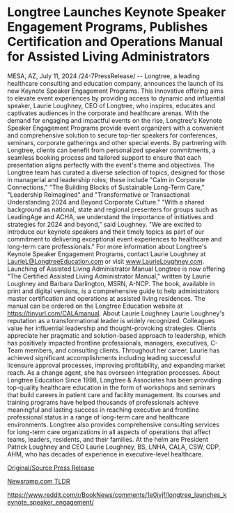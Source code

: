 # Longtree Launches Keynote Speaker Engagement Programs, Publishes Certification and Operations Manual for Assisted Living Administrators

MESA, AZ, July 11, 2024 /24-7PressRelease/ -- Longtree, a leading healthcare consulting and education company, announces the launch of its new Keynote Speaker Engagement Programs. This innovative offering aims to elevate event experiences by providing access to dynamic and influential speaker, Laurie Loughney, CEO of Longtree, who inspires, educates and captivates audiences in the corporate and healthcare arenas.  With the demand for engaging and impactful events on the rise, Longtree's Keynote Speaker Engagement Programs provide event organizers with a convenient and comprehensive solution to secure top-tier speakers for conferences, seminars, corporate gatherings and other special events. By partnering with Longtree, clients can benefit from personalized speaker commitments, a seamless booking process and tailored support to ensure that each presentation aligns perfectly with the event's theme and objectives.   The Longtree team has curated a diverse selection of topics, designed for those in managerial and leadership roles; these include "Calm in Corporate Connections," "The Building Blocks of Sustainable Long-Term Care," "Leadership Reimagined" and "Transformative or Transactional: Understanding 2024 and Beyond Corporate Culture."  "With a shared background as national, state and regional presenters for groups such as LeadingAge and ACHA, we understand the importance of initiatives and strategies for 2024 and beyond," said Loughney. "We are excited to introduce our keynote speakers and their timely topics as part of our commitment to delivering exceptional event experiences to healthcare and long-term care professionals."   For more information about Longtree's Keynote Speaker Engagement Programs, contact Laurie Loughney at LaurieL@LongtreeEducation.com or visit www.LaurieLoughney.com.  Launching of Assisted Living Administrator Manual Longtree is now offering "The Certified Assisted Living Administrator Manual," written by Laurie Loughney and Barbara Darlington, MSRN, A-NCP. The book, available in print and digital versions, is a comprehensive guide to help administrators master certification and operations at assisted living residences. The manual can be ordered on the Longtree Education website at https://tinyurl.com/CALAmanual.   About Laurie Loughney Laurie Loughney's reputation as a transformational leader is widely recognized. Colleagues value her influential leadership and thought-provoking strategies. Clients appreciate her pragmatic and solution-based approach to leadership, which has positively impacted frontline professionals, managers, executives, C-Team members, and consulting clients. Throughout her career, Laurie has achieved significant accomplishments including leading successful licensure approval processes, improving profitability, and expanding market reach. As a change agent, she has overseen integration processes.  About Longtree Education  Since 1998, Longtree & Associates has been providing top-quality healthcare education in the form of workshops and seminars that build careers in patient care and facility management. Its courses and training programs have helped thousands of professionals achieve meaningful and lasting success in reaching executive and frontline professional status in a range of long-term care and healthcare environments. Longtree also provides comprehensive consulting services for long-term care organizations in all aspects of operations that affect teams, leaders, residents, and their families. At the helm are President Patrick Loughney and CEO Laurie Loughney, BS, LNHA, CALA, CSW, CDP, AHM, who has decades of experience in executive-level healthcare. 

[Original/Source Press Release](https://www.24-7pressrelease.com/press-release/512451/longtree-launches-keynote-speaker-engagement-programs-publishes-certification-and-operations-manual-for-assisted-living-administrators)
                    

[Newsramp.com TLDR](None) 

https://www.reddit.com/r/BookNews/comments/1e0ivjf/longtree_launches_keynote_speaker_engagement/
